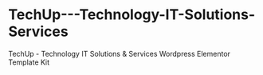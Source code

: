 # TechUp---Technology-IT-Solutions-Services
TechUp - Technology IT Solutions &amp; Services Wordpress Elementor Template Kit
